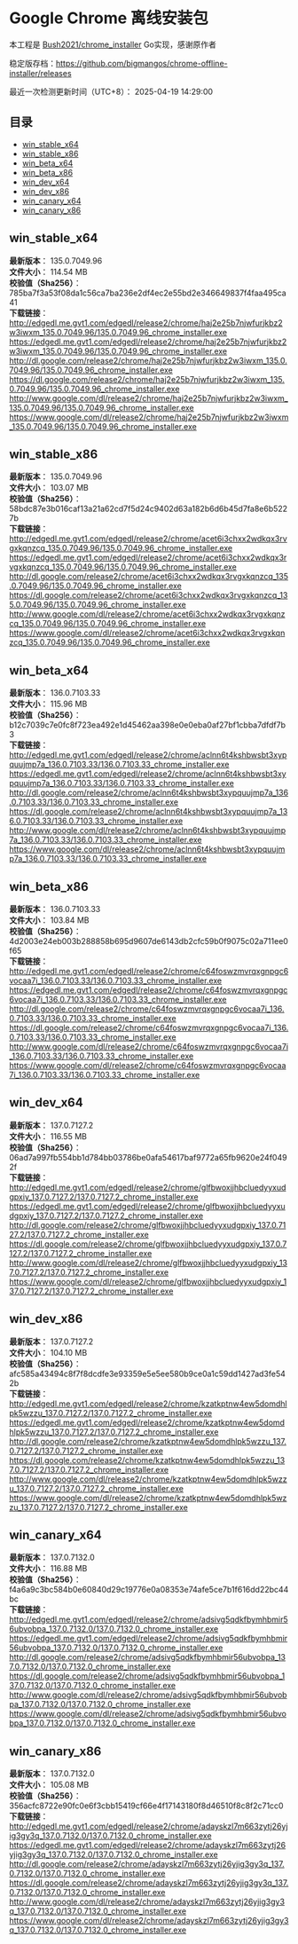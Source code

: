 # Google Chrome 离线安装包
本工程是 [Bush2021/chrome_installer](https://github.com/Bush2021/chrome_installer) Go实现，感谢原作者

稳定版存档：<https://github.com/bigmangos/chrome-offline-installer/releases>

最近一次检测更新时间（UTC+8）：
2025-04-19 14:29:00

## 目录
* [win_stable_x64](https://github.com/bigmangos/chrome-offline-installer?tab=readme-ov-file#win_stable_x64)
* [win_stable_x86](https://github.com/bigmangos/chrome-offline-installer?tab=readme-ov-file#win_stable_x86)
* [win_beta_x64](https://github.com/bigmangos/chrome-offline-installer?tab=readme-ov-file#win_beta_x64)
* [win_beta_x86](https://github.com/bigmangos/chrome-offline-installer?tab=readme-ov-file#win_beta_x86)
* [win_dev_x64](https://github.com/bigmangos/chrome-offline-installer?tab=readme-ov-file#win_dev_x64)
* [win_dev_x86](https://github.com/bigmangos/chrome-offline-installer?tab=readme-ov-file#win_dev_x86)
* [win_canary_x64](https://github.com/bigmangos/chrome-offline-installer?tab=readme-ov-file#win_canary_x64)
* [win_canary_x86](https://github.com/bigmangos/chrome-offline-installer?tab=readme-ov-file#win_canary_x86)

## win_stable_x64
**最新版本**： 135.0.7049.96  
**文件大小**： 114.54 MB  
**校验值（Sha256）**： 785ba7f3a53f08da1c56ca7ba236e2df4ec2e55bd2e346649837f4faa495ca41  
**下载链接**：
http://edgedl.me.gvt1.com/edgedl/release2/chrome/haj2e25b7njwfurjkbz2w3iwxm_135.0.7049.96/135.0.7049.96_chrome_installer.exe
https://edgedl.me.gvt1.com/edgedl/release2/chrome/haj2e25b7njwfurjkbz2w3iwxm_135.0.7049.96/135.0.7049.96_chrome_installer.exe
http://dl.google.com/release2/chrome/haj2e25b7njwfurjkbz2w3iwxm_135.0.7049.96/135.0.7049.96_chrome_installer.exe
https://dl.google.com/release2/chrome/haj2e25b7njwfurjkbz2w3iwxm_135.0.7049.96/135.0.7049.96_chrome_installer.exe
http://www.google.com/dl/release2/chrome/haj2e25b7njwfurjkbz2w3iwxm_135.0.7049.96/135.0.7049.96_chrome_installer.exe
https://www.google.com/dl/release2/chrome/haj2e25b7njwfurjkbz2w3iwxm_135.0.7049.96/135.0.7049.96_chrome_installer.exe
## win_stable_x86
**最新版本**： 135.0.7049.96  
**文件大小**： 103.07 MB  
**校验值（Sha256）**： 58bdc87e3b016caf13a21a62cd7f5d24c9402d63a182b6d6b45d7fa8e6b5227b  
**下载链接**：
http://edgedl.me.gvt1.com/edgedl/release2/chrome/acet6i3chxx2wdkqx3rvgxkqnzcq_135.0.7049.96/135.0.7049.96_chrome_installer.exe
https://edgedl.me.gvt1.com/edgedl/release2/chrome/acet6i3chxx2wdkqx3rvgxkqnzcq_135.0.7049.96/135.0.7049.96_chrome_installer.exe
http://dl.google.com/release2/chrome/acet6i3chxx2wdkqx3rvgxkqnzcq_135.0.7049.96/135.0.7049.96_chrome_installer.exe
https://dl.google.com/release2/chrome/acet6i3chxx2wdkqx3rvgxkqnzcq_135.0.7049.96/135.0.7049.96_chrome_installer.exe
http://www.google.com/dl/release2/chrome/acet6i3chxx2wdkqx3rvgxkqnzcq_135.0.7049.96/135.0.7049.96_chrome_installer.exe
https://www.google.com/dl/release2/chrome/acet6i3chxx2wdkqx3rvgxkqnzcq_135.0.7049.96/135.0.7049.96_chrome_installer.exe
## win_beta_x64
**最新版本**： 136.0.7103.33  
**文件大小**： 115.96 MB  
**校验值（Sha256）**： b12c7039c7e0fc8f723ea492e1d45462aa398e0e0eba0af27bf1cbba7dfdf7b3  
**下载链接**：
http://edgedl.me.gvt1.com/edgedl/release2/chrome/aclnn6t4kshbwsbt3xypquujmp7a_136.0.7103.33/136.0.7103.33_chrome_installer.exe
https://edgedl.me.gvt1.com/edgedl/release2/chrome/aclnn6t4kshbwsbt3xypquujmp7a_136.0.7103.33/136.0.7103.33_chrome_installer.exe
http://dl.google.com/release2/chrome/aclnn6t4kshbwsbt3xypquujmp7a_136.0.7103.33/136.0.7103.33_chrome_installer.exe
https://dl.google.com/release2/chrome/aclnn6t4kshbwsbt3xypquujmp7a_136.0.7103.33/136.0.7103.33_chrome_installer.exe
http://www.google.com/dl/release2/chrome/aclnn6t4kshbwsbt3xypquujmp7a_136.0.7103.33/136.0.7103.33_chrome_installer.exe
https://www.google.com/dl/release2/chrome/aclnn6t4kshbwsbt3xypquujmp7a_136.0.7103.33/136.0.7103.33_chrome_installer.exe
## win_beta_x86
**最新版本**： 136.0.7103.33  
**文件大小**： 103.84 MB  
**校验值（Sha256）**： 4d2003e24eb003b288858b695d9607de6143db2cfc59b0f9075c02a711ee0f65  
**下载链接**：
http://edgedl.me.gvt1.com/edgedl/release2/chrome/c64foswzmvrqxgnpgc6vocaa7i_136.0.7103.33/136.0.7103.33_chrome_installer.exe
https://edgedl.me.gvt1.com/edgedl/release2/chrome/c64foswzmvrqxgnpgc6vocaa7i_136.0.7103.33/136.0.7103.33_chrome_installer.exe
http://dl.google.com/release2/chrome/c64foswzmvrqxgnpgc6vocaa7i_136.0.7103.33/136.0.7103.33_chrome_installer.exe
https://dl.google.com/release2/chrome/c64foswzmvrqxgnpgc6vocaa7i_136.0.7103.33/136.0.7103.33_chrome_installer.exe
http://www.google.com/dl/release2/chrome/c64foswzmvrqxgnpgc6vocaa7i_136.0.7103.33/136.0.7103.33_chrome_installer.exe
https://www.google.com/dl/release2/chrome/c64foswzmvrqxgnpgc6vocaa7i_136.0.7103.33/136.0.7103.33_chrome_installer.exe
## win_dev_x64
**最新版本**： 137.0.7127.2  
**文件大小**： 116.55 MB  
**校验值（Sha256）**： 06ad7a997fb554bb1d784bb03786be0afa54617baf9772a65fb9620e24f0492f  
**下载链接**：
http://edgedl.me.gvt1.com/edgedl/release2/chrome/glfbwoxjjhbcluedyyxudgpxiy_137.0.7127.2/137.0.7127.2_chrome_installer.exe
https://edgedl.me.gvt1.com/edgedl/release2/chrome/glfbwoxjjhbcluedyyxudgpxiy_137.0.7127.2/137.0.7127.2_chrome_installer.exe
http://dl.google.com/release2/chrome/glfbwoxjjhbcluedyyxudgpxiy_137.0.7127.2/137.0.7127.2_chrome_installer.exe
https://dl.google.com/release2/chrome/glfbwoxjjhbcluedyyxudgpxiy_137.0.7127.2/137.0.7127.2_chrome_installer.exe
http://www.google.com/dl/release2/chrome/glfbwoxjjhbcluedyyxudgpxiy_137.0.7127.2/137.0.7127.2_chrome_installer.exe
https://www.google.com/dl/release2/chrome/glfbwoxjjhbcluedyyxudgpxiy_137.0.7127.2/137.0.7127.2_chrome_installer.exe
## win_dev_x86
**最新版本**： 137.0.7127.2  
**文件大小**： 104.10 MB  
**校验值（Sha256）**： afc585a43494c8f7f8dcdfe3e93359e5e5ee580b9ce0a1c59dd1427ad3fe542b  
**下载链接**：
http://edgedl.me.gvt1.com/edgedl/release2/chrome/kzatkptnw4ew5domdhlpk5wzzu_137.0.7127.2/137.0.7127.2_chrome_installer.exe
https://edgedl.me.gvt1.com/edgedl/release2/chrome/kzatkptnw4ew5domdhlpk5wzzu_137.0.7127.2/137.0.7127.2_chrome_installer.exe
http://dl.google.com/release2/chrome/kzatkptnw4ew5domdhlpk5wzzu_137.0.7127.2/137.0.7127.2_chrome_installer.exe
https://dl.google.com/release2/chrome/kzatkptnw4ew5domdhlpk5wzzu_137.0.7127.2/137.0.7127.2_chrome_installer.exe
http://www.google.com/dl/release2/chrome/kzatkptnw4ew5domdhlpk5wzzu_137.0.7127.2/137.0.7127.2_chrome_installer.exe
https://www.google.com/dl/release2/chrome/kzatkptnw4ew5domdhlpk5wzzu_137.0.7127.2/137.0.7127.2_chrome_installer.exe
## win_canary_x64
**最新版本**： 137.0.7132.0  
**文件大小**： 116.88 MB  
**校验值（Sha256）**： f4a6a9c3bc584b0e60840d29c19776e0a08353e74afe5ce7b1f616dd22bc44bc  
**下载链接**：
http://edgedl.me.gvt1.com/edgedl/release2/chrome/adsivg5qdkfbymhbmir56ubvobpa_137.0.7132.0/137.0.7132.0_chrome_installer.exe
https://edgedl.me.gvt1.com/edgedl/release2/chrome/adsivg5qdkfbymhbmir56ubvobpa_137.0.7132.0/137.0.7132.0_chrome_installer.exe
http://dl.google.com/release2/chrome/adsivg5qdkfbymhbmir56ubvobpa_137.0.7132.0/137.0.7132.0_chrome_installer.exe
https://dl.google.com/release2/chrome/adsivg5qdkfbymhbmir56ubvobpa_137.0.7132.0/137.0.7132.0_chrome_installer.exe
http://www.google.com/dl/release2/chrome/adsivg5qdkfbymhbmir56ubvobpa_137.0.7132.0/137.0.7132.0_chrome_installer.exe
https://www.google.com/dl/release2/chrome/adsivg5qdkfbymhbmir56ubvobpa_137.0.7132.0/137.0.7132.0_chrome_installer.exe
## win_canary_x86
**最新版本**： 137.0.7132.0  
**文件大小**： 105.08 MB  
**校验值（Sha256）**： 356acfc8722e90fc0e6f3cbb15419cf66e4f17143180f8d46510f8c8f2c71cc0  
**下载链接**：
http://edgedl.me.gvt1.com/edgedl/release2/chrome/adayskzl7m663zytj26yjig3gy3q_137.0.7132.0/137.0.7132.0_chrome_installer.exe
https://edgedl.me.gvt1.com/edgedl/release2/chrome/adayskzl7m663zytj26yjig3gy3q_137.0.7132.0/137.0.7132.0_chrome_installer.exe
http://dl.google.com/release2/chrome/adayskzl7m663zytj26yjig3gy3q_137.0.7132.0/137.0.7132.0_chrome_installer.exe
https://dl.google.com/release2/chrome/adayskzl7m663zytj26yjig3gy3q_137.0.7132.0/137.0.7132.0_chrome_installer.exe
http://www.google.com/dl/release2/chrome/adayskzl7m663zytj26yjig3gy3q_137.0.7132.0/137.0.7132.0_chrome_installer.exe
https://www.google.com/dl/release2/chrome/adayskzl7m663zytj26yjig3gy3q_137.0.7132.0/137.0.7132.0_chrome_installer.exe
